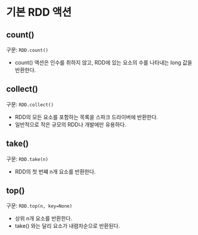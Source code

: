 # 기본 RDD 액션

## count()

구문:
`RDD.count()`

- count() 액션은 인수를 취하지 않고, RDD에 있는 요소의 수를 나타내는 long 값을 반환한다.

## collect()

구문:
`RDD.collect()`

- RDD의 모든 요소를 포함하는 목록을 스파크 드라이버에 반환한다.
- 일반적으로 작은 규모의 RDD나 개발에만 유용하다.

## take()

구문:
`RDD.take(n)`

- RDD의 첫 번쨰 n개 요소를 반환한다.

## top()

구문:
`RDD.top(n, key=None)`

- 상위 n개 요소를 반환한다.
- take() 와는 달리 요소가 내렴차순으로 반환된다.
